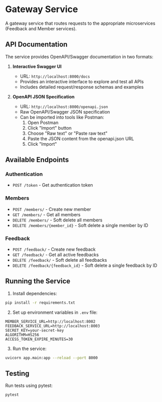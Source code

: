 # Gateway Service

A gateway service that routes requests to the appropriate microservices (Feedback and Member services).

## API Documentation

The service provides OpenAPI/Swagger documentation in two formats:

1. **Interactive Swagger UI**
   - URL: `http://localhost:8000/docs`
   - Provides an interactive interface to explore and test all APIs
   - Includes detailed request/response schemas and examples

2. **OpenAPI JSON Specification**
   - URL: `http://localhost:8000/openapi.json`
   - Raw OpenAPI/Swagger JSON specification
   - Can be imported into tools like Postman:
     1. Open Postman
     2. Click "Import" button
     3. Choose "Raw text" or "Paste raw text"
     4. Paste the JSON content from the openapi.json URL
     5. Click "Import"

## Available Endpoints

### Authentication
- `POST /token` - Get authentication token

### Members
- `POST /members/` - Create new member
- `GET /members/` - Get all members
- `DELETE /members/` - Soft delete all members
- `DELETE /members/{member_id}` - Soft delete a single member by ID

### Feedback
- `POST /feedback/` - Create new feedback
- `GET /feedback/` - Get all active feedbacks
- `DELETE /feedback/` - Soft delete all feedbacks
- `DELETE /feedback/{feedback_id}` - Soft delete a single feedback by ID

## Running the Service

1. Install dependencies:
```bash
pip install -r requirements.txt
```

2. Set up environment variables in `.env` file:
```
MEMBER_SERVICE_URL=http://localhost:8002
FEEDBACK_SERVICE_URL=http://localhost:8003
SECRET_KEY=your-secret-key
ALGORITHM=HS256
ACCESS_TOKEN_EXPIRE_MINUTES=30
```

3. Run the service:
```bash
uvicorn app.main:app --reload --port 8000
```

## Testing

Run tests using pytest:
```bash
pytest
``` 